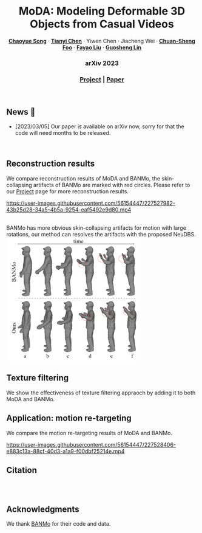 <div align="center">

  <h1 align="center">MoDA: Modeling Deformable 3D Objects from Casual Videos</h1>
  <div>
    <a href="https://chaoyuesong.github.io"><strong>Chaoyue Song</strong></a>
    ·
    <a href="https://bravotty.github.io/"><strong>Tianyi Chen</strong></a>
    ·
    Yiwen Chen
    ·
    Jiacheng Wei
      ·
    <a href="http://ai.stanford.edu/~csfoo/"><strong>Chuan-Sheng Foo</strong></a>
      ·
    <a href="https://sites.google.com/site/fayaoliu/"><strong>Fayao Liu</strong></a>
      ·
    <a href="https://guosheng.github.io/"><strong>Guosheng Lin</strong></a>
  </div>
  
   ### arXiv 2023

   ### [Project](https://chaoyuesong.github.io/MoDA) | [Paper](https://arxiv.org/abs/2207.07104)

</div>
<br />

## News :triangular_flag_on_post:

- [2023/03/05] Our paper is available on arXiv now, sorry for that the code will need months to be released.

<br>

## Reconstruction results
We compare reconstruction results of MoDA and BANMo, the skin-collapsing artifacts of BANMo are marked with red circles. Please refer to our [Project](https://chaoyuesong.github.io/MoDA) page for more reconstruction results.

https://user-images.githubusercontent.com/56154447/227527982-43b25d28-34a5-4b5a-9254-eaf5492e9d80.mp4

<br>
BANMo has more obvious skin-collapsing artifacts for motion with large rotations, our method can resolves the artifacts with the proposed NeuDBS.

<tr>
    <img src="https://github.com/ChaoyueSong/MoDA/blob/main/imgs/deformation_sequence.png" width="70%"/>
</tr>

## Texture filtering
We show the effectiveness of texture filtering appraoch by adding it to both MoDA and BANMo.

## Application: motion re-targeting
We compare the motion re-targeting results of MoDA and BANMo.

https://user-images.githubusercontent.com/56154447/227528406-e883c13a-88cf-40d3-a1a9-f00dbf25214e.mp4

## Citation

```bibtex

```

<br/>

## Acknowledgments

We thank [BANMo](https://github.com/facebookresearch/banmo) for their code and data.
